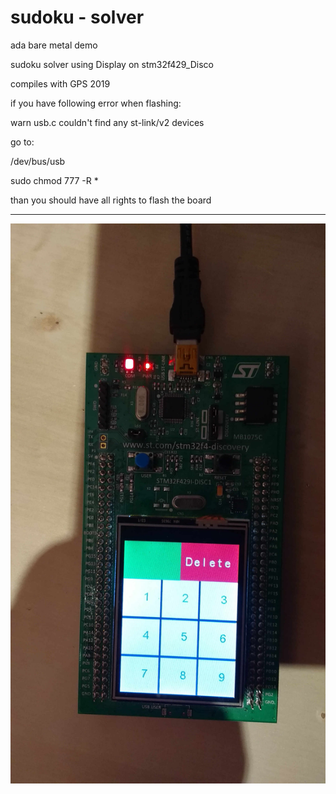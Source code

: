 # sudoku - solver

ada bare metal demo

sudoku solver using Display on stm32f429_Disco

compiles with GPS 2019

if you have following error when flashing:

warn usb.c couldn't find any st-link/v2 devices

go to:

/dev/bus/usb

sudo chmod 777 -R *


than you should have all rights to flash the board

<hr>
<p><a target="_blank" href="sudoku_demo.jpg?raw=true"><img src="sudoku_demo.jpg?raw=true" alt="Demo" title="Demo" style="max-width:100%;"></a></p>
